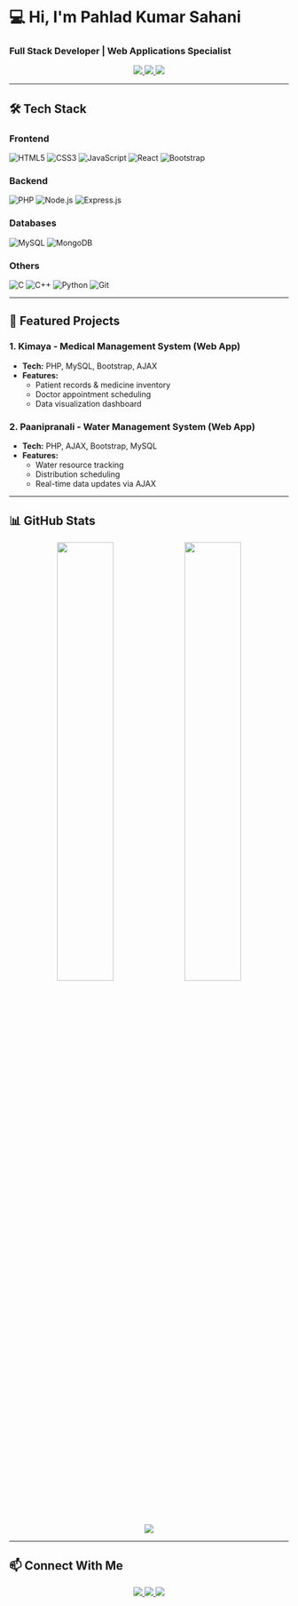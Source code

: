 # 💻 Hi, I'm Pahlad Kumar Sahani  
### **Full Stack Developer | Web Applications Specialist**

<p align="center">
  <a href="https://linkedin.com/in/your-linkedin" target="_blank">
    <img src="https://img.shields.io/badge/LinkedIn-0077B5?style=for-the-badge&logo=linkedin&logoColor=white"/>
  </a>
  <a href="https://github.com/pahladkumar">
    <img src="https://img.shields.io/badge/GitHub-100000?style=for-the-badge&logo=github&logoColor=white"/>
  </a>
  <a href="https://pahlad-portfolio.netlify.app/">
    <img src="https://img.shields.io/badge/Portfolio-FF7139?style=for-the-badge&logo=firefox&logoColor=white"/>
  </a>
</p>

---

## 🛠 **Tech Stack**
### **Frontend**
![HTML5](https://img.shields.io/badge/HTML5-E34F26?style=for-the-badge&logo=html5&logoColor=white)
![CSS3](https://img.shields.io/badge/CSS3-1572B6?style=for-the-badge&logo=css3&logoColor=white)
![JavaScript](https://img.shields.io/badge/JavaScript-F7DF1E?style=for-the-badge&logo=javascript&logoColor=black)
![React](https://img.shields.io/badge/React-20232A?style=for-the-badge&logo=react&logoColor=61DAFB)
![Bootstrap](https://img.shields.io/badge/Bootstrap-563D7C?style=for-the-badge&logo=bootstrap&logoColor=white)

### **Backend**
![PHP](https://img.shields.io/badge/PHP-777BB4?style=for-the-badge&logo=php&logoColor=white)
![Node.js](https://img.shields.io/badge/Node.js-339933?style=for-the-badge&logo=nodedotjs&logoColor=white)
![Express.js](https://img.shields.io/badge/Express.js-000000?style=for-the-badge&logo=express&logoColor=white)

### **Databases**
![MySQL](https://img.shields.io/badge/MySQL-005C84?style=for-the-badge&logo=mysql&logoColor=white)
![MongoDB](https://img.shields.io/badge/MongoDB-4EA94B?style=for-the-badge&logo=mongodb&logoColor=white)

### **Others**
![C](https://img.shields.io/badge/C-00599C?style=for-the-badge&logo=c&logoColor=white)
![C++](https://img.shields.io/badge/C++-00599C?style=for-the-badge&logo=c%2B%2B&logoColor=white)
![Python](https://img.shields.io/badge/Python-3776AB?style=for-the-badge&logo=python&logoColor=white)
![Git](https://img.shields.io/badge/Git-F05032?style=for-the-badge&logo=git&logoColor=white)

---

## 🚀 **Featured Projects**
### **1. Kimaya - Medical Management System (Web App)**
- **Tech:** PHP, MySQL, Bootstrap, AJAX  
- **Features:**  
  - Patient records & medicine inventory  
  - Doctor appointment scheduling  
  - Data visualization dashboard  

### **2. Paanipranali - Water Management System (Web App)**
- **Tech:** PHP, AJAX, Bootstrap, MySQL  
- **Features:**  
  - Water resource tracking  
  - Distribution scheduling  
  - Real-time data updates via AJAX  

---

## 📊 **GitHub Stats**
<p align="center">
  <img width="45%" src="https://github-readme-stats.vercel.app/api?username=pahladkumar&show_icons=true&theme=radical"/>
  <img width="45%" src="https://github-readme-streak-stats.herokuapp.com/?user=pahladkumar&theme=radical"/>
</p>
<p align="center">
  <img src="https://github-readme-stats.vercel.app/api/top-langs/?username=pahladkumar&layout=compact&theme=radical"/>
</p>

---

## 📫 **Connect With Me**
<p align="center">
  <a href="mailto:pahlad5247@gmail.com">
    <img src="https://img.shields.io/badge/Gmail-D14836?style=for-the-badge&logo=gmail&logoColor=white"/>
  </a>
  <a href="https://leetcode.com/pahladkumar/">
    <img src="https://img.shields.io/badge/-LeetCode-FFA116?style=for-the-badge&logo=LeetCode&logoColor=black"/>
  </a>
  <a href="https://www.codechef.com/users/pahlad5247">
    <img src="https://img.shields.io/badge/Codechef-%23B92B27.svg?style=for-the-badge&logo=Codechef&logoColor=white"/>
  </a>
</p>

